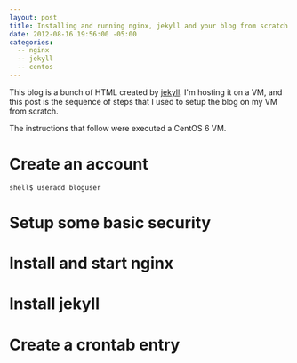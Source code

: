 ```yaml
---
layout: post
title: Installing and running nginx, jekyll and your blog from scratch
date: 2012-08-16 19:56:00 -05:00
categories:
  -- nginx
  -- jekyll
  -- centos
---
```


This blog is a bunch of HTML created by [jekyll](https://github.com/mojombo/jekyll). I'm hosting
it on a VM, and this post is the sequence of steps that I used to setup the blog on my VM from scratch.

The instructions that follow were executed a CentOS 6 VM.

# Create an account

<pre><code>shell$ useradd bloguser
</code></pre>

# Setup some basic security

# Install and start nginx

# Install jekyll

# Create a crontab entry

